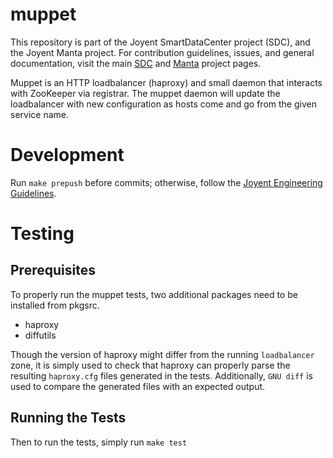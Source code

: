 <!--
    This Source Code Form is subject to the terms of the Mozilla Public
    License, v. 2.0. If a copy of the MPL was not distributed with this
    file, You can obtain one at http://mozilla.org/MPL/2.0/.
-->

<!--
    Copyright (c) 2014, Joyent, Inc.
-->

# muppet

This repository is part of the Joyent SmartDataCenter project (SDC), and the
Joyent Manta project.  For contribution guidelines, issues, and general
documentation, visit the main [SDC](http://github.com/joyent/sdc) and
[Manta](http://github.com/joyent/manta) project pages.

Muppet is an HTTP loadbalancer (haproxy) and small daemon that interacts with
ZooKeeper via registrar.  The muppet daemon will update the loadbalancer with
new configuration as hosts come and go from the given service name.

# Development

Run `make prepush` before commits; otherwise, follow the
[Joyent Engineering Guidelines](https://github.com/joyent/eng).

# Testing

## Prerequisites

To properly run the muppet tests, two additional packages need to be installed
from pkgsrc.

  -  haproxy
  -  diffutils

Though the version of haproxy might differ from the running `loadbalancer` zone,
it is simply used to check that haproxy can properly parse the resulting
`haproxy.cfg` files generated in the tests.  Additionally, `GNU diff` is used to
compare the generated files with an expected output.

## Running the Tests

Then to run the tests, simply run `make test`

